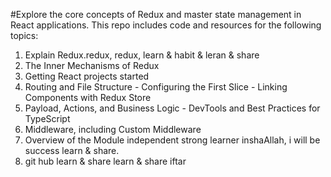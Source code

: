 #Explore the core concepts of Redux and master state management in React applications. This repo includes code and resources for the following topics:

1. Explain Redux.redux, redux, learn & habit & leran & share
2. The Inner Mechanisms of Redux
3. Getting React projects started
4. Routing and File Structure - Configuring the First Slice - Linking Components with Redux Store
5. Payload, Actions, and Business Logic - DevTools and Best Practices for TypeScript
6. Middleware, including Custom Middleware
7. Overview of the Module independent strong learner inshaAllah, i will be success learn & share.
8. git hub learn & share learn & share iftar

